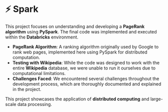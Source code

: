 # ⚡ Spark

This project focuses on understanding and developing a **PageRank algorithm** using **PySpark**. The final code was implemented and executed within the **Databricks** environment.

- **PageRank Algorithm**: A ranking algorithm originally used by Google to rank web pages, implemented here using PySpark for distributed computation.
- **Testing with Wikipedia**: While the code was designed to work with the entire **Wikipedia** database, we were unable to run it ourselves due to computational limitations.
- **Challenges Faced**: We encountered several challenges throughout the development process, which are thoroughly documented and explained in the project.

This project showcases the application of **distributed computing** and large-scale data processing.
